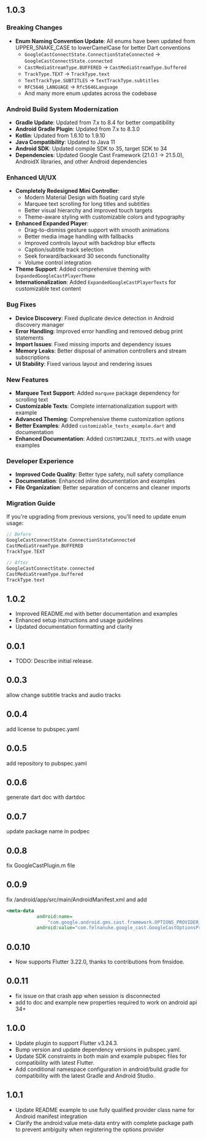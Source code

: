 ## 1.0.3
### Breaking Changes
- **Enum Naming Convention Update**: All enums have been updated from UPPER_SNAKE_CASE to lowerCamelCase for better Dart conventions
  - `GoogleCastConnectState.ConnectionStateConnected` → `GoogleCastConnectState.connected`
  - `CastMediaStreamType.BUFFERED` → `CastMediaStreamType.buffered`
  - `TrackType.TEXT` → `TrackType.text`
  - `TextTrackType.SUBTITLES` → `TextTrackType.subtitles`
  - `RFC5646_LANGUAGE` → `Rfc5646Language`
  - And many more enum updates across the codebase

### Android Build System Modernization
- **Gradle Update**: Updated from 7.x to 8.4 for better compatibility
- **Android Gradle Plugin**: Updated from 7.x to 8.3.0
- **Kotlin**: Updated from 1.6.10 to 1.9.10
- **Java Compatibility**: Updated to Java 11
- **Android SDK**: Updated compile SDK to 35, target SDK to 34
- **Dependencies**: Updated Google Cast Framework (21.0.1 → 21.5.0), AndroidX libraries, and other Android dependencies

### Enhanced UI/UX
- **Completely Redesigned Mini Controller**: 
  - Modern Material Design with floating card style
  - Marquee text scrolling for long titles and subtitles
  - Better visual hierarchy and improved touch targets
  - Theme-aware styling with customizable colors and typography
- **Enhanced Expanded Player**:
  - Drag-to-dismiss gesture support with smooth animations
  - Better media image handling with fallbacks
  - Improved controls layout with backdrop blur effects
  - Caption/subtitle track selection
  - Seek forward/backward 30 seconds functionality
  - Volume control integration
- **Theme Support**: Added comprehensive theming with `ExpandedGoogleCastPlayerTheme`
- **Internationalization**: Added `ExpandedGoogleCastPlayerTexts` for customizable text content

### Bug Fixes
- **Device Discovery**: Fixed duplicate device detection in Android discovery manager
- **Error Handling**: Improved error handling and removed debug print statements
- **Import Issues**: Fixed missing imports and dependency issues
- **Memory Leaks**: Better disposal of animation controllers and stream subscriptions
- **UI Stability**: Fixed various layout and rendering issues

### New Features
- **Marquee Text Support**: Added `marquee` package dependency for scrolling text
- **Customizable Texts**: Complete internationalization support with example
- **Advanced Theming**: Comprehensive theme customization options
- **Better Examples**: Added `customizable_texts_example.dart` and documentation
- **Enhanced Documentation**: Added `CUSTOMIZABLE_TEXTS.md` with usage examples

### Developer Experience
- **Improved Code Quality**: Better type safety, null safety compliance
- **Documentation**: Enhanced inline documentation and examples
- **File Organization**: Better separation of concerns and cleaner imports

### Migration Guide
If you're upgrading from previous versions, you'll need to update enum usage:
```dart
// Before
GoogleCastConnectState.ConnectionStateConnected
CastMediaStreamType.BUFFERED
TrackType.TEXT

// After  
GoogleCastConnectState.connected
CastMediaStreamType.buffered
TrackType.text
```

## 1.0.2
- Improved README.md with better documentation and examples
- Enhanced setup instructions and usage guidelines
- Updated documentation formatting and clarity

## 0.0.1

* TODO: Describe initial release.


## 0.0.3
allow change subtitle tracks and audio tracks

## 0.0.4
add license to pubspec.yaml

## 0.0.5
add repository to pubspec.yaml

## 0.0.6
generate dart doc with dartdoc

## 0.0.7
update package name in podpec

## 0.0.8
fix GoogleCastPlugin.m file

## 0.0.9
fix /android/app/src/main/AndroidManifest.xml and add
```xml
<meta-data
           android:name=
               "com.google.android.gms.cast.framework.OPTIONS_PROVIDER_CLASS_NAME"
           android:value="com.felnanuke.google_cast.GoogleCastOptionsProvider" />
```

## 0.0.10
- Now supports Flutter 3.22.0, thanks to contributions from fmsidoe.

## 0.0.11
- fix issue on that crash app when session is disconnected
- add to doc and example new properties required to work on android api 34+

## 1.0.0
- Update plugin to support Flutter v3.24.3.
- Bump version and update dependency versions in pubspec.yaml.
- Update SDK constraints in both main and example pubspec files for compatibility with latest Flutter.
- Add conditional namespace configuration in android/build.gradle for compatibility with the latest Gradle and Android Studio.

## 1.0.1
- Update README example to use fully qualified provider class name for Android manifest integration
- Clarify the android:value meta-data entry with complete package path to prevent ambiguity when registering the options provider
